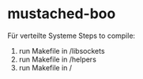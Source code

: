 # mustached-boo
Für verteilte Systeme
Steps to compile:
1) run Makefile in /libsockets
2) run Makefile in /helpers
3) run Makefile in /